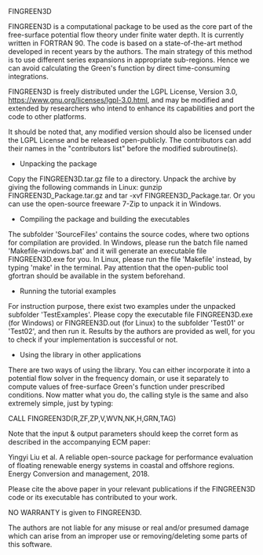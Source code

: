 
FINGREEN3D

FINGREEN3D is a computational package to be used as the core part of the free-surface potential flow theory under finite water depth. It is currently written in FORTRAN 90. The code is based on a state-of-the-art method developed in recent years by the authors. The main strategy of this method is to use different series expansions in appropriate sub-regions. Hence we can avoid calculating the Green's
function by direct time-consuming integrations. 

FINGREEN3D is freely distributed under the LGPL License, Version 3.0, https://www.gnu.org/licenses/lgpl-3.0.html, and may be modified and 
extended by researchers who intend to enhance its capabilities and port the code to other platforms.

It should be noted that, any modified version should also be licensed under the LGPL License and be released open-publicly. The contributors can add their names in the "contributors list" before the modified subroutine(s).

- Unpacking the package

Copy the FINGREEN3D.tar.gz file to a directory. Unpack the archive by giving the following commands in Linux: gunzip FINGREEN3D_Package.tar.gz and tar -xvf FINGREEN3D_Package.tar. Or you can use the open-source freeware 7-Zip to unpack it in Windows.

- Compiling the package and building the executables

The subfolder 'SourceFiles' contains the source codes, where two options for compilation are provided. In Windows, please run the batch file named 'Makefile-windows.bat' and it will generate an executable file FINGREEN3D.exe for you. In Linux, please run the file 'Makefile' instead, by typing 'make' in the terminal. Pay attention that the open-public tool gfortran should be available in the system beforehand.

- Running the tutorial examples

For instruction purpose, there exist two examples under the unpacked subfolder 'TestExamples'. Please copy the executable file FINGREEN3D.exe (for Windows) or FINGREEN3D.out (for Linux) to the subfolder 'Test01' or 'Test02', and then run it. Results by the authors are provided as well, for you to check if your implementation is successful or not.

- Using the library in other applications

There are two ways of using the library. You can either incorporate it into a potential flow solver in the frequency domain, or use it 
separately to compute values of free-surface Green's function under prescribed conditions. Now matter what you do, the calling style 
is the same and also extremely simple, just by typing:

CALL FINGREEN3D(R,ZF,ZP,V,WVN,NK,H,GRN,TAG)

Note that the input & output parameters should keep the corret form as described in the accompanying ECM paper:

Yingyi Liu et al. A reliable open-source package for performance evaluation of floating renewable energy systems in coastal and offshore regions. Energy Conversion and management, 2018.

Please cite the above paper in your relevant publications if the FINGREEN3D code or its executable has contributed to your work.

NO WARRANTY is given to FINGREEN3D.

The authors are not liable for any misuse or real and/or presumed damage which can arise from an improper use or removing/deleting some 
parts of this software.
